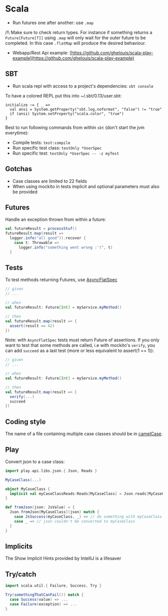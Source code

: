 # Scala

- Run futures one after another: use `.map`

/!\ Make sure to check return types. For instance if something returns a `Future[Future[T]]` using `.map` will only wait for the outer future to be completed. In this case `.flatMap` will produce the desired behaviour.

- Webapp/Rest Api example: [https://github.com/ghelouis/scala-play-example](https://github.com/ghelouis/scala-play-example)

## SBT

- Run scala repl with access to a project's dependencies: `sbt console`

To have a colored REPL put this into ~/.sbt/0.13/user.sbt:
```
initialize ~= { _ =>
  val ansi = System.getProperty("sbt.log.noformat", "false") != "true"
  if (ansi) System.setProperty("scala.color", "true")
}
```

Best to run following commands from within `sbt` (don't start the jvm
everytime):
- Compile tests: `test:compile`
- Run specific test class: `testOnly *UserSpec`
- Run specific test: `testOnly *UserSpec -- -z myTest`

## Gotchas
- Case classes are limited to 22 fields
- When using mockito in tests implicit and optional parameters must also be provided

## Futures
Handle an exception thrown from within a future:

```scala
val futureResult = processStuf()
futureResult.map(result =>
  logger.info("all good")).recover {
    case t: Throwable =>
      logger.info("something went wrong :'(", t)
  }
```

## Tests

To test methods returning Futures, use [AsyncFlatSpec](http://www.scalatest.org/user_guide/async_testing)

```scala
// given
// ...

// when
val futureResult: Future[Int] = myService.myMethod()

// then
val futureResult.map(result => {
  assert(result == 42)
})
```

Note: with `AsyncFlatSpec` tests must return Future of assertions. If you only
want to test that some methods are called, i.e with mockito's `verify`, you can
add `succeed` as a last test (more or less equivalent to assert(1 == 1)):

```scala
// given
// ...

// when
val futureResult: Future[Int] = myService.myMethod()

// then
val futureResult.map(result => {
  verify(...)
  succeed
})
```

## Coding style

The name of a file containing multiple case classes should be in [camelCase](https://docs.scala-lang.org/style/files.html).

## Play
Convert json to a case class:

```scala
import play.api.libs.json.{ Json, Reads }

MyCaseClass(...)

object MyCaseClass {
  implicit val myCaseClassReads:Reads[MyCaseClass] = Json.reads[MyCaseClass]
}

def fromJson(json: JsValue) = {
  Json.fromJson[MyCaseClass](json) match {
    case JsSuccess(myCaseClass, _) => // do something with myCaseClass
    case _ => // json couldn't be converted to myCaseClass
  }
}
```

## Implicits
The Show Implicit Hints provided by IntelliJ is a lifesaver

## Try/catch
```scala
import scala.util.{ Failure, Success, Try }

Try(somethingThatCanFail()) match {
  case Success(value) => ...
  case Failure(exception) => ...
}
```
